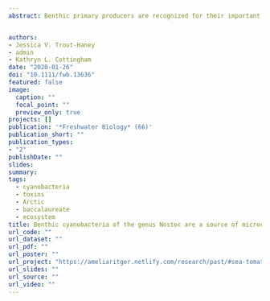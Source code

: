 ```yaml
---
abstract: Benthic primary producers are recognized for their important role in contributing to ecosystem productivity and nutrient cycling in lake and stream ecosystems, particularly in polar environments. In Arctic lakes, benthic producers often comprise mats or colonies of cyanobacteria capable of producing cyanotoxins. However, the extent to which benthic communities contribute cyanotoxins in polar regions remains poorly described. We evaluated the potential for benthic colonies of the cyanobacterium Nostoc pruniforme from lakes in Kangerlussuaq, Greenland, to contribute microcystins (MCs) to lake water using three approaches. First, we dissected field-collected Nostoc colonies and measured MCs within multiple layers of fresh colony tissue. Second, we conducted a laboratory experiment to evaluate the temporal dynamics of MC release by incubated, intact colonies. Finally, we quantified whether MC concentrations in water and sediment samples in the field were higher in and above dense bands of benthic Nostoc as compared to bare sediment. Field-collected Nostoc colonies contained MCs throughout the colony tissue, suggesting that damage to colonies from grazers or physical disturbance could facilitate the release of toxins into the water. Undamaged Nostoc colonies incubated in high-nutrient conditions in the laboratory leaked MCs as a curvilinear function into the surrounding water over the course of seven days, at rates that varied with colony density. MC concentrations in water and sediment from two Greenlandic lakes were highly variable, but slightly higher in lake water immediately above dense bands of Nostoc than in water immediately above bare sediments, suggesting that benthic Nostoc colonies contribute cyanotoxins to lake water and that MCs vary at very fine, 1-2 m spatial scales. Benthic cyanobacteria may be important in releasing MCs into aquatic ecosystems, especially in systems where benthic producers dominate, such as polar environments. 


authors:
- Jessica V. Trout-Haney
- admin
- Kathryn L. Cottingham
date: "2020-01-26"
doi: "10.1111/fwb.13636"
featured: false
image:
  caption: ""
  focal_point: ""
  preview_only: true
projects: []
publication: '*Freshwater Biology* (66)'
publication_short: ""
publication_types:
- "2"
publishDate: ""
slides:
summary:
tags:
  - cyanobacteria
  - toxins
  - Arctic
  - baccalaureate
  - ecosystem
title: Benthic cyanobacteria of the genus Nostoc are a source of microcystins in Greenlandic lakes and ponds
url_code: ""
url_dataset: ""
url_pdf: ""
url_poster: ""
url_project: "https://ameliaritger.netlify.com/research/past/#sea-tomatoes"
url_slides: ""
url_source: ""
url_video: ""
---
```

